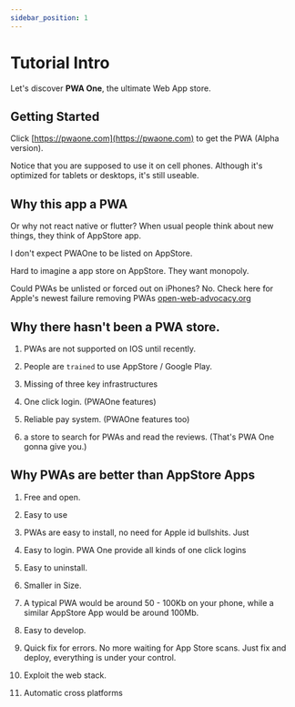 ```yaml
---
sidebar_position: 1
---
```


# Tutorial Intro

Let's discover **PWA One**, the ultimate Web App store.

## Getting Started

Click [https://pwaone.com](https://pwaone.com) to get the PWA (Alpha version).

Notice that you are supposed to use it on cell phones. Although it's optimized for tablets or desktops, it's still useable.

## Why this app a PWA

Or why not react native or flutter? When usual people think about new things, they think of AppStore app.

I don't expect PWAOne to be listed on AppStore.

Hard to imagine a app store on AppStore. They want monopoly.

Could PWAs be unlisted or forced out on iPhones? No. Check here for Apple's newest failure removing PWAs [open-web-advocacy.org](https://open-web-advocacy.org/blog/apple-backs-off-killing-web-apps/)

## Why there hasn't been a PWA store.

1. PWAs are not supported on IOS until recently.

2. People are `trained` to use AppStore / Google Play.

3. Missing of three key infrastructures

  1. One click login. (PWAOne features)

  2. Reliable pay system. (PWAOne features too)

  3. a store to search for PWAs and read the reviews. (That's PWA One gonna give you.)

## Why PWAs are better than AppStore Apps

1. Free and open. 

2. Easy to use

  1. PWAs are easy to install, no need for Apple id bullshits. Just 

  2. Easy to login. PWA One provide all kinds of one click logins

  3. Easy to uninstall. 

3. Smaller in Size.

  1. A typical PWA would be around 50 - 100Kb on your phone, while a similar AppStore App would be around 100Mb.

4. Easy to develop.

  1. Quick fix for errors. No more waiting for App Store scans. Just fix and deploy, everything is under your control.

  2. Exploit the web stack.

  3. Automatic cross platforms